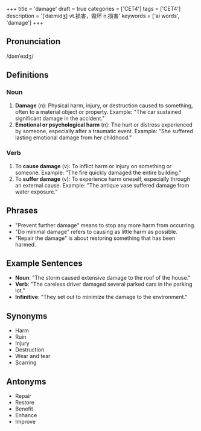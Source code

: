 +++
title = 'damage'
draft = true
categories = ['CET4']
tags = ['CET4']
description = '[ˈdæmidʒ] vt.损害，毁坏 n.损害'
keywords = ['ai words', 'damage']
+++

## Pronunciation
/dəmˈeɪdʒ/

## Definitions
### Noun
1. **Damage** (n): Physical harm, injury, or destruction caused to something, often to a material object or property. Example: "The car sustained significant damage in the accident."
2. **Emotional or psychological harm** (n): The hurt or distress experienced by someone, especially after a traumatic event. Example: "She suffered lasting emotional damage from her childhood."

### Verb
1. To **cause damage** (v): To inflict harm or injury on something or someone. Example: "The fire quickly damaged the entire building."
2. To **suffer damage** (v): To experience harm oneself, especially through an external cause. Example: "The antique vase suffered damage from water exposure."

## Phrases
- "Prevent further damage" means to stop any more harm from occurring.
- "Do minimal damage" refers to causing as little harm as possible.
- "Repair the damage" is about restoring something that has been harmed.

## Example Sentences
- **Noun**: "The storm caused extensive damage to the roof of the house."
- **Verb**: "The careless driver damaged several parked cars in the parking lot."
- **Infinitive**: "They set out to minimize the damage to the environment."

## Synonyms
- Harm
- Ruin
- Injury
- Destruction
- Wear and tear
- Scarring

## Antonyms
- Repair
- Restore
- Benefit
- Enhance
- Improve

